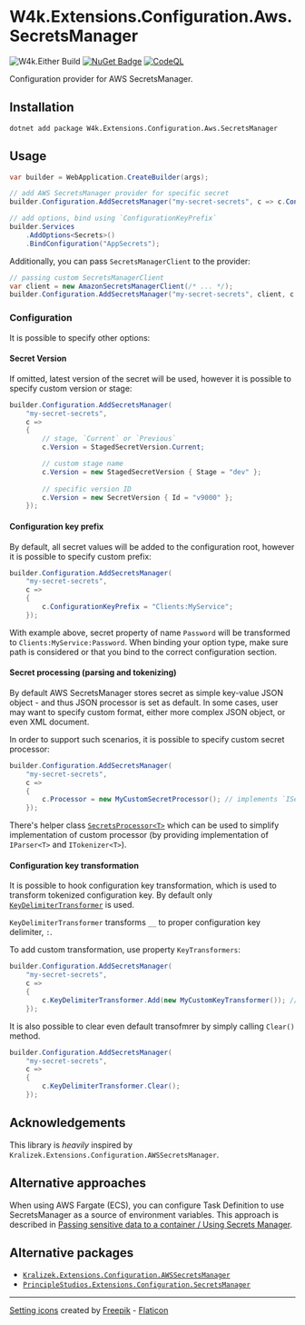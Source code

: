 # W4k.Extensions.Configuration.Aws.SecretsManager

![W4k.Either Build](https://github.com/wdolek/w4k-extensions-configuration-aws-secretsmanager/workflows/Build%20and%20test/badge.svg)
[![NuGet Badge](https://buildstats.info/nuget/W4k.Extensions.Configuration.Aws.SecretsManager?includePreReleases=true)](https://www.nuget.org/packages/W4k.Either/)
[![CodeQL](https://github.com/wdolek/w4k-extensions-configuration-aws-secretsmanager/actions/workflows/github-code-scanning/codeql/badge.svg)](https://github.com/wdolek/w4k-extensions-configuration-aws-secretsmanager/security/code-scanning)

Configuration provider for AWS SecretsManager.

## Installation

```shell
dotnet add package W4k.Extensions.Configuration.Aws.SecretsManager
```

## Usage

```csharp
var builder = WebApplication.CreateBuilder(args);

// add AWS SecretsManager provider for specific secret
builder.Configuration.AddSecretsManager("my-secret-secrets", c => c.ConfigurationKeyPrefix = "AppSecrets");

// add options, bind using `ConfigurationKeyPrefix`
builder.Services
    .AddOptions<Secrets>()
    .BindConfiguration("AppSecrets");
```

Additionally, you can pass `SecretsManagerClient` to the provider:

```csharp
// passing custom SecretsManagerClient
var client = new AmazonSecretsManagerClient(/* ... */);
builder.Configuration.AddSecretsManager("my-secret-secrets", client, c => c.ConfigurationKeyPrefix = "AppSecrets");
```

### Configuration

It is possible to specify other options:

#### Secret Version

If omitted, latest version of the secret will be used, however it is possible to specify custom version or stage:

```csharp
builder.Configuration.AddSecretsManager(
    "my-secret-secrets",
    c =>
    {
        // stage, `Current` or `Previous`
        c.Version = StagedSecretVersion.Current;

        // custom stage name
        c.Version = new StagedSecretVersion { Stage = "dev" };
        
        // specific version ID
        c.Version = new SecretVersion { Id = "v9000" };
    });
```

#### Configuration key prefix

By default, all secret values will be added to the configuration root, however it is possible to specify custom prefix:

```csharp
builder.Configuration.AddSecretsManager(
    "my-secret-secrets",
    c => 
    {
        c.ConfigurationKeyPrefix = "Clients:MyService";
    });
```

With example above, secret property of name `Password` will be transformed to `Clients:MyService:Password`.
When binding your option type, make sure path is considered or that you bind to the correct configuration section. 

#### Secret processing (parsing and tokenizing)

By default AWS SecretsManager stores secret as simple key-value JSON object - and thus JSON processor is set as default.
In some cases, user may want to specify custom format, either more complex JSON object, or even XML document.

In order to support such scenarios, it is possible to specify custom secret processor:

```csharp
builder.Configuration.AddSecretsManager(
    "my-secret-secrets",
    c => 
    {
        c.Processor = new MyCustomSecretProcessor(); // implements `ISecretsProcessor`
    });
```

There's helper class [`SecretsProcessor<T>`](W4k.Extensions.Configuration.Aws.SecretsManager/SecretsProcessor.cs) which
can be used to simplify implementation of custom processor (by providing implementation of `IParser<T>` and `ITokenizer<T>`).

#### Configuration key transformation

It is possible to hook configuration key transformation, which is used to transform tokenized configuration key.
By default only [`KeyDelimiterTransformer`](W4k.Extensions.Configuration.Aws.SecretsManager/ConfigurationKeyTransformer.cs) is used.

`KeyDelimiterTransformer` transforms `__` to proper configuration key delimiter, `:`.

To add custom transformation, use property `KeyTransformers`:

```csharp
builder.Configuration.AddSecretsManager(
    "my-secret-secrets",
    c => 
    {
        c.KeyDelimiterTransformer.Add(new MyCustomKeyTransformer()); // implements `IConfigurationKeyTransformer`
    });
```

It is also possible to clear even default transofmrer by simply calling `Clear()` method.

```csharp
builder.Configuration.AddSecretsManager(
    "my-secret-secrets",
    c => 
    {
        c.KeyDelimiterTransformer.Clear();
    });
```

## Acknowledgements

This library is _heavily_ inspired by `Kralizek.Extensions.Configuration.AWSSecretsManager`.

## Alternative approaches

When using AWS Fargate (ECS), you can configure Task Definition to use SecretsManager as a source of environment variables.
This approach is described in [Passing sensitive data to a container / Using Secrets Manager](https://docs.aws.amazon.com/AmazonECS/latest/developerguide/secrets-envvar-secrets-manager.html).

## Alternative packages

- [`Kralizek.Extensions.Configuration.AWSSecretsManager`](https://www.nuget.org/packages/Kralizek.Extensions.Configuration.AWSSecretsManager)
- [`PrincipleStudios.Extensions.Configuration.SecretsManager`](https://www.nuget.org/packages/PrincipleStudios.Extensions.Configuration.SecretsManager)

---

[Setting icons](https://www.flaticon.com/free-icons/setting) created by [Freepik](https://www.flaticon.com/authors/freepik) - [Flaticon](https://www.flaticon.com/)
